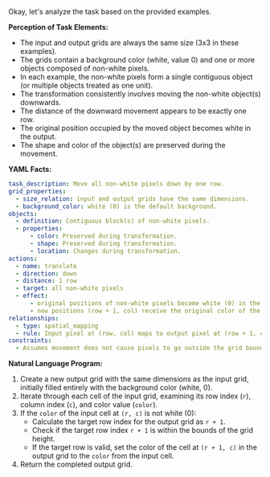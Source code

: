Okay, let's analyze the task based on the provided examples.

**Perception of Task Elements:**

*   The input and output grids are always the same size (3x3 in these examples).
*   The grids contain a background color (white, value 0) and one or more objects composed of non-white pixels.
*   In each example, the non-white pixels form a single contiguous object (or multiple objects treated as one unit).
*   The transformation consistently involves moving the non-white object(s) downwards.
*   The distance of the downward movement appears to be exactly one row.
*   The original position occupied by the moved object becomes white in the output.
*   The shape and color of the object(s) are preserved during the movement.

**YAML Facts:**


```yaml
task_description: Move all non-white pixels down by one row.
grid_properties:
  - size_relation: input and output grids have the same dimensions.
  - background_color: white (0) is the default background.
objects:
  - definition: Contiguous block(s) of non-white pixels.
  - properties:
      - color: Preserved during transformation.
      - shape: Preserved during transformation.
      - location: Changes during transformation.
actions:
  - name: translate
  - direction: down
  - distance: 1 row
  - target: all non-white pixels
  - effect:
      - original positions of non-white pixels become white (0) in the output.
      - new positions (row + 1, col) receive the original color of the non-white pixels.
relationships:
  - type: spatial_mapping
  - rule: Input pixel at (row, col) maps to output pixel at (row + 1, col) if the input pixel is not white. Otherwise, the output pixel defaults to white.
constraints:
  - Assumes movement does not cause pixels to go outside the grid boundaries (implied by the examples, but should be verified with more complex cases if available).
```


**Natural Language Program:**

1.  Create a new output grid with the same dimensions as the input grid, initially filled entirely with the background color (white, 0).
2.  Iterate through each cell of the input grid, examining its row index (`r`), column index (`c`), and color value (`color`).
3.  If the `color` of the input cell at `(r, c)` is not white (0):
    *   Calculate the target row index for the output grid as `r + 1`.
    *   Check if the target row index `r + 1` is within the bounds of the grid height.
    *   If the target row is valid, set the color of the cell at `(r + 1, c)` in the output grid to the `color` from the input cell.
4.  Return the completed output grid.